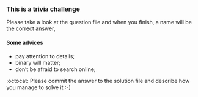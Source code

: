 ### This is a trivia challenge

Please take a look at the question file and when you finish, a name will be the
correct answer,

#### Some advices

* pay attention to details;
* binary will matter;
* don’t be afraid to search online;

:octocat:  Please commit the answer to the solution file and describe how you manage to
solve it :-)
